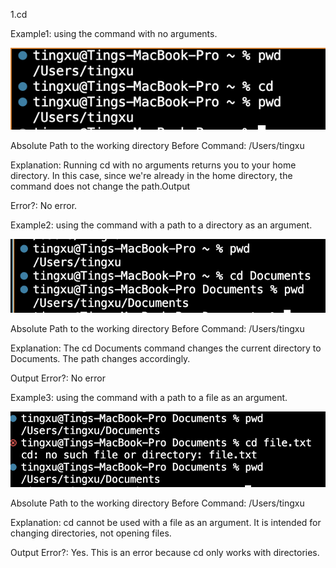 1.cd

Example1: using the command with no arguments.

![Image](p1.png)

Absolute Path to the working directory Before Command:  /Users/tingxu

Explanation: Running cd with no arguments returns you to your home directory. In this case, since we're already in the home directory, the command does not change the path.Output 

Error?: No error.


Example2: using the command with a path to a directory as an argument.

![Image](p2.png)

Absolute Path to the working directory Before Command: /Users/tingxu

Explanation: The cd Documents command changes the current directory to Documents. The path changes accordingly.

Output Error?: No error



Example3: using the command with a path to a file as an argument.

![Image](p3.png)

Absolute Path to the working directory Before Command: /Users/tingxu

Explanation: cd cannot be used with a file as an argument. It is intended for changing directories, not opening files.

Output Error?: Yes. This is an error because cd only works with directories.

